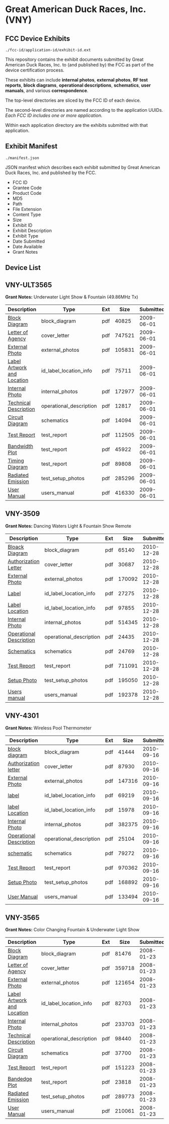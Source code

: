 # Great American Duck Races, Inc. (VNY)
## FCC Device Exhibits

```
./fcc-id/application-id/exhibit-id.ext
```

This repository contains the exhibit documents submitted by Great American Duck Races, Inc. to (and published by) the FCC as part of the device certification process.

These exhibits can include **internal photos**, **external photos**, **RF test reports**, **block diagrams**, **operational descriptions**, **schematics**, **user manuals**, and various **correspondence**.

The top-level directories are sliced by the FCC ID of each device.

The second-level directories are named according to the application UUIDs. *Each FCC ID includes one or more application.*

Within each application directory are the exhibits submitted with that application. 

## Exhibit Manifest

```
./manifest.json
```

JSON manifest which describes each exhibit submitted by Great American Duck Races, Inc. and published by the FCC.

- FCC ID
- Grantee Code
- Product Code
- MD5
- Path
- File Extension
- Content Type
- Size
- Exhibit ID
- Exhibit Description
- Exhibit Type
- Date Submitted
- Date Available
- Grant Notes

## Device List
## VNY-ULT3565
**Grant Notes:** Underwater Light Show & Fountain (49.86MHz Tx)

| Description | Type | Ext | Size | Submitted | Available |
| ----------- | ---- | --- | ---- | --------- | --------- |
| [Block Diagram](VNY-ULT3565/eb5dea00a02dc3b61198406656014e74/1117374.pdf) | block_diagram | pdf | 40825 | 2009-06-01 | 2009-06-01 |
| [Letter of Agency](VNY-ULT3565/eb5dea00a02dc3b61198406656014e74/1117368.pdf) | cover_letter | pdf | 747521 | 2009-06-01 | 2009-06-01 |
| [External Photo](VNY-ULT3565/eb5dea00a02dc3b61198406656014e74/1117372.pdf) | external_photos | pdf | 105831 | 2009-06-01 | 2009-06-01 |
| [Label Artwork and Location](VNY-ULT3565/eb5dea00a02dc3b61198406656014e74/1117376.pdf) | id_label_location_info | pdf | 75711 | 2009-06-01 | 2009-06-01 |
| [Internal Photo](VNY-ULT3565/eb5dea00a02dc3b61198406656014e74/1117373.pdf) | internal_photos | pdf | 172977 | 2009-06-01 | 2009-06-01 |
| [Technical Description](VNY-ULT3565/eb5dea00a02dc3b61198406656014e74/1117369.pdf) | operational_description | pdf | 12817 | 2009-06-01 | 2009-06-01 |
| [Circuit Diagram](VNY-ULT3565/eb5dea00a02dc3b61198406656014e74/1117375.pdf) | schematics | pdf | 14094 | 2009-06-01 | 2009-06-01 |
| [Test Report](VNY-ULT3565/eb5dea00a02dc3b61198406656014e74/1117367.pdf) | test_report | pdf | 112505 | 2009-06-01 | 2009-06-01 |
| [Bandwidth Plot](VNY-ULT3565/eb5dea00a02dc3b61198406656014e74/1117371.pdf) | test_report | pdf | 45922 | 2009-06-01 | 2009-06-01 |
| [Timing Diagram](VNY-ULT3565/eb5dea00a02dc3b61198406656014e74/1117378.pdf) | test_report | pdf | 89808 | 2009-06-01 | 2009-06-01 |
| [Radiated Emission](VNY-ULT3565/eb5dea00a02dc3b61198406656014e74/1117370.pdf) | test_setup_photos | pdf | 285296 | 2009-06-01 | 2009-06-01 |
| [User Manual](VNY-ULT3565/eb5dea00a02dc3b61198406656014e74/1117377.pdf) | users_manual | pdf | 416330 | 2009-06-01 | 2009-06-01 |
## VNY-3509
**Grant Notes:** Dancing Waters Light & Fountain Show Remote

| Description | Type | Ext | Size | Submitted | Available |
| ----------- | ---- | --- | ---- | --------- | --------- |
| [Bloack Diagram](VNY-3509/4e157e3aa45ec2f8574d3ac6f7177a43/1397734.pdf) | block_diagram | pdf | 65140 | 2010-12-28 | 2010-12-28 |
| [Authorization Letter](VNY-3509/4e157e3aa45ec2f8574d3ac6f7177a43/1397735.pdf) | cover_letter | pdf | 30687 | 2010-12-28 | 2010-12-28 |
| [External Photo](VNY-3509/4e157e3aa45ec2f8574d3ac6f7177a43/1397736.pdf) | external_photos | pdf | 170092 | 2010-12-28 | 2010-12-28 |
| [Label](VNY-3509/4e157e3aa45ec2f8574d3ac6f7177a43/1397737.pdf) | id_label_location_info | pdf | 27275 | 2010-12-28 | 2010-12-28 |
| [Label Location](VNY-3509/4e157e3aa45ec2f8574d3ac6f7177a43/1397738.pdf) | id_label_location_info | pdf | 97855 | 2010-12-28 | 2010-12-28 |
| [Internal Photo](VNY-3509/4e157e3aa45ec2f8574d3ac6f7177a43/1397739.pdf) | internal_photos | pdf | 514345 | 2010-12-28 | 2010-12-28 |
| [Operational Description](VNY-3509/4e157e3aa45ec2f8574d3ac6f7177a43/1397740.pdf) | operational_description | pdf | 24435 | 2010-12-28 | 2010-12-28 |
| [Schematics](VNY-3509/4e157e3aa45ec2f8574d3ac6f7177a43/1397741.pdf) | schematics | pdf | 24769 | 2010-12-28 | 2010-12-28 |
| [Test Report](VNY-3509/4e157e3aa45ec2f8574d3ac6f7177a43/1397742.pdf) | test_report | pdf | 711091 | 2010-12-28 | 2010-12-28 |
| [Setup Photo](VNY-3509/4e157e3aa45ec2f8574d3ac6f7177a43/1397743.pdf) | test_setup_photos | pdf | 195050 | 2010-12-28 | 2010-12-28 |
| [Users manual](VNY-3509/4e157e3aa45ec2f8574d3ac6f7177a43/1397744.pdf) | users_manual | pdf | 192378 | 2010-12-28 | 2010-12-28 |
## VNY-4301
**Grant Notes:** Wireless Pool Thermometer

| Description | Type | Ext | Size | Submitted | Available |
| ----------- | ---- | --- | ---- | --------- | --------- |
| [block diagram](VNY-4301/af361dc32b12fc2fba84ed9408709b37/1344494.pdf) | block_diagram | pdf | 41444 | 2010-09-16 | 2010-09-16 |
| [Authorization letter](VNY-4301/af361dc32b12fc2fba84ed9408709b37/1344493.pdf) | cover_letter | pdf | 87930 | 2010-09-16 | 2010-09-16 |
| [External Photo](VNY-4301/af361dc32b12fc2fba84ed9408709b37/1344497.pdf) | external_photos | pdf | 147316 | 2010-09-16 | 2010-09-16 |
| [label](VNY-4301/af361dc32b12fc2fba84ed9408709b37/1344498.pdf) | id_label_location_info | pdf | 69219 | 2010-09-16 | 2010-09-16 |
| [label Location](VNY-4301/af361dc32b12fc2fba84ed9408709b37/1344499.pdf) | id_label_location_info | pdf | 15978 | 2010-09-16 | 2010-09-16 |
| [Internal Photo](VNY-4301/af361dc32b12fc2fba84ed9408709b37/1344500.pdf) | internal_photos | pdf | 382375 | 2010-09-16 | 2010-09-16 |
| [Operational Description](VNY-4301/af361dc32b12fc2fba84ed9408709b37/1344495.pdf) | operational_description | pdf | 25104 | 2010-09-16 | 2010-09-16 |
| [schematic](VNY-4301/af361dc32b12fc2fba84ed9408709b37/1344496.pdf) | schematics | pdf | 79272 | 2010-09-16 | 2010-09-16 |
| [Test Report](VNY-4301/af361dc32b12fc2fba84ed9408709b37/1344501.pdf) | test_report | pdf | 970362 | 2010-09-16 | 2010-09-16 |
| [Setup Photo](VNY-4301/af361dc32b12fc2fba84ed9408709b37/1344502.pdf) | test_setup_photos | pdf | 168892 | 2010-09-16 | 2010-09-16 |
| [User Manual](VNY-4301/af361dc32b12fc2fba84ed9408709b37/1344503.pdf) | users_manual | pdf | 133494 | 2010-09-16 | 2010-09-16 |
## VNY-3565
**Grant Notes:** Color Changing Fountain & Underwater Light Show

| Description | Type | Ext | Size | Submitted | Available |
| ----------- | ---- | --- | ---- | --------- | --------- |
| [Block Diagram](VNY-3565/5f6628f6c0393859b702ef9a2f0a57bc/892620.pdf) | block_diagram | pdf | 81476 | 2008-01-23 | 2008-01-23 |
| [Letter of Agency](VNY-3565/5f6628f6c0393859b702ef9a2f0a57bc/892613.pdf) | cover_letter | pdf | 359718 | 2008-01-23 | 2008-01-23 |
| [External Photo](VNY-3565/5f6628f6c0393859b702ef9a2f0a57bc/892618.pdf) | external_photos | pdf | 121654 | 2008-01-23 | 2008-01-23 |
| [Label Artwork and Location](VNY-3565/5f6628f6c0393859b702ef9a2f0a57bc/892622.pdf) | id_label_location_info | pdf | 82703 | 2008-01-23 | 2008-01-23 |
| [Internal Photo](VNY-3565/5f6628f6c0393859b702ef9a2f0a57bc/892619.pdf) | internal_photos | pdf | 233703 | 2008-01-23 | 2008-01-23 |
| [Technical Description](VNY-3565/5f6628f6c0393859b702ef9a2f0a57bc/892615.pdf) | operational_description | pdf | 98440 | 2008-01-23 | 2008-01-23 |
| [Circuit Diagram](VNY-3565/5f6628f6c0393859b702ef9a2f0a57bc/892621.pdf) | schematics | pdf | 37700 | 2008-01-23 | 2008-01-23 |
| [Test Report](VNY-3565/5f6628f6c0393859b702ef9a2f0a57bc/892614.pdf) | test_report | pdf | 151223 | 2008-01-23 | 2008-01-23 |
| [Bandedge Plot](VNY-3565/5f6628f6c0393859b702ef9a2f0a57bc/892617.pdf) | test_report | pdf | 23818 | 2008-01-23 | 2008-01-23 |
| [Radiated Emission](VNY-3565/5f6628f6c0393859b702ef9a2f0a57bc/892616.pdf) | test_setup_photos | pdf | 289773 | 2008-01-23 | 2008-01-23 |
| [User Manual](VNY-3565/5f6628f6c0393859b702ef9a2f0a57bc/892623.pdf) | users_manual | pdf | 210061 | 2008-01-23 | 2008-01-23 |
